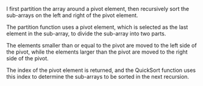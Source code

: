 I first partition the array around a pivot element, then recursively sort the sub-arrays on the left and right of the pivot element. 

The partition function uses a pivot element, which is selected as the last element in the sub-array, to divide the sub-array into two parts.

 The elements smaller than or equal to the pivot are moved to the left side of the pivot, while the elements larger than the pivot are moved to the right side of the pivot. 
 
 The index of the pivot element is returned, and the QuickSort function uses this index to determine the sub-arrays to be sorted in the next recursion.